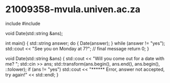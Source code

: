 # 21009358-mvula.univen.ac.za
include <algorithm>
#include <string>

void Date(std::string &ans);

int main()
{
	std::string answer;
	do {
		Date(answer);
	} while (answer != "yes");
	std::cout << "See you on Monday at 7?";	// final message
	return 0;
}

void Date(std::string &ans)
{
	std::cout << "Will you come out for a date with me? ";
	std::cin >> ans;
	std::transform(ans.begin(), ans.end(), ans.begin(), ::tolower);
	if (ans != "yes")
		std::cout << "****** Error, answer not accepted, try again!" << std::endl;
}

